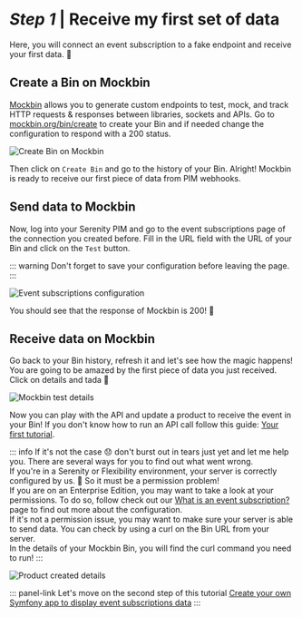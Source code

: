 # _Step 1_ | Receive my first set of data

Here, you will connect an event subscription to a fake endpoint and receive your first data. :rocket:

## Create a Bin on Mockbin

[Mockbin](http://mockbin.org/) allows you to generate custom endpoints to test, mock, and track HTTP requests & responses between libraries, sockets and APIs.
Go to [mockbin.org/bin/create](http://mockbin.org/bin/create) to create your Bin and if needed change the configuration to respond with a 200 status.

![Create Bin on Mockbin](/img/getting-started/quick-start-my-first-webhook/create-mockbin.png)

Then click on `Create Bin` and go to the history of your Bin.
Alright! Mockbin is ready to receive our first piece of data from PIM webhooks.

## Send data to Mockbin

Now, log into your Serenity PIM and go to the event subscriptions page of the connection you created before.
Fill in the URL field with the URL of your Bin and click on the `Test` button. 

::: warning
Don't forget to save your configuration before leaving the page.
:::

![Event subscriptions configuration](/img/getting-started/quick-start-my-first-webhook/event-subscription-configuration.png)

You should see that the response of Mockbin is 200! :tada:

## Receive data on Mockbin

Go back to your Bin history, refresh it and let's see how the magic happens!
You are going to be amazed by the first piece of data you just received. Click on details and tada :tada:

![Mockbin test details](/img/getting-started/quick-start-my-first-webhook/mockbin-test-details.png)

Now you can play with the API and update a product to receive the event in your Bin! If you don't know how to run an API call follow this guide: [Your first tutorial](/getting-started/your-first-tutorial-4x/welcome.html).

::: info
If it's not the case :disappointed: don't burst out in tears just yet and let me help you. There are several ways for you to find out what went wrong.  
If you're in a Serenity or Flexibility environment, your server is correctly configured by us. :rocket: So it must be a permission problem!  
If you are on an Enterprise Edition, you may want to take a look at your permissions. To do so, follow check out our [What is an event subscription?](https://help.akeneo.com/pim/serenity/articles/what-is-an-event-subscription.html) page to find out more about the configuration.  
If it's not a permission issue, you may want to make sure your server is able to send data. You can check by using a curl on the Bin URL from your server.    
In the details of your Mockbin Bin, you will find the curl command you need to run!
:::

![Product created details](/img/getting-started/quick-start-my-first-webhook/product-created-details.png)

::: panel-link Let's move on the second step of this tutorial [Create your own Symfony app to display event subscriptions data](/getting-started/quick-start-my-first-webhook-4x/step-2.html)
:::
